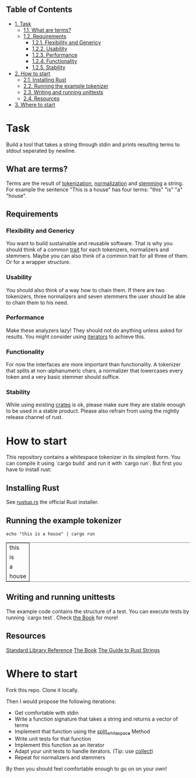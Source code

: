 <div id="table-of-contents">
<h2>Table of Contents</h2>
<div id="text-table-of-contents">
<ul>
<li><a href="#org5ff0ae8">1. Task</a>
<ul>
<li><a href="#orgd965e43">1.1. What are terms?</a></li>
<li><a href="#orgb2fc488">1.2. Requirements</a>
<ul>
<li><a href="#org0e73b53">1.2.1. Flexibility and Genericy</a></li>
<li><a href="#orgf5b7c08">1.2.2. Usability</a></li>
<li><a href="#org7071e58">1.2.3. Performance</a></li>
<li><a href="#orgc06abee">1.2.4. Functionality</a></li>
<li><a href="#org7a34cce">1.2.5. Stability</a></li>
</ul>
</li>
</ul>
</li>
<li><a href="#org12d0855">2. How to start</a>
<ul>
<li><a href="#orgc1f8b5b">2.1. Installing Rust</a></li>
<li><a href="#org7c192b5">2.2. Running the example tokenizer</a></li>
<li><a href="#org2adf673">2.3. Writing and running unittests</a></li>
<li><a href="#org5f6ff51">2.4. Resources</a></li>
</ul>
</li>
<li><a href="#org76e2a75">3. Where to start</a></li>
</ul>
</div>
</div>

<a id="org5ff0ae8"></a>

# Task

Build a tool that takes a string through stdin and prints resulting terms to stdout seperated by newline.


<a id="orgd965e43"></a>

## What are terms?

Terms are the result of [tokenization](https://en.wikipedia.org/wiki/Tokenization_(lexical_analysis)), [normalization](https://en.wikipedia.org/wiki/Canonicalization) and [stemming](https://en.wikipedia.org/wiki/Stemming) a string. 
For example the sentence "This is a house" has four terms: "this" "is" "a" "house".


<a id="orgb2fc488"></a>

## Requirements


<a id="org0e73b53"></a>

### Flexibility and Genericy

You want to build sustainable and reusable software.
That is why you should think of a common [trait](https://doc.rust-lang.org/book/traits.html) for each tokenizers, normalizers and stemmers.
Maybe you can also think of a common trait for all three of them. Or for a wrapper structure.


<a id="orgf5b7c08"></a>

### Usability

You should also think of a way how to chain them.
If there are two tokenizers, three normalizers and seven stemmers the user should be able to chain them to his need.


<a id="org7071e58"></a>

### Performance

Make these analyzers lazy! They should not do anything unless asked for results. 
You might consider using [iterators](https://doc.rust-lang.org/std/iter/trait.Iterator.html) to achieve this. 


<a id="orgc06abee"></a>

### Functionality

For now the interfaces are more important than functionality. 
A tokenizer that splits at non-alphanumeric chars, 
a normalizer that lowercases every token and a very basic stemmer should suffice.


<a id="org7a34cce"></a>

### Stability

While using existing [crates](https://crates.io/) is ok, please make sure they are stable enough to be used in a stable product.
Please also refrain from using the nightly release channel of rust.


<a id="org12d0855"></a>

# How to start

This repository contains a whitespace tokenizer in its simplest form.
You can compile it using \`cargo build\` and run it with \`cargo run\`.
But first you have to install rust:


<a id="orgc1f8b5b"></a>

## Installing Rust

See [rustup.rs](https://rustup.rs/) the official Rust installer.


<a id="org7c192b5"></a>

## Running the example tokenizer

    echo "this is a house" | cargo run

<table border="2" cellspacing="0" cellpadding="6" rules="groups" frame="hsides">


<colgroup>
<col  class="org-left" />
</colgroup>
<tbody>
<tr>
<td class="org-left">this</td>
</tr>


<tr>
<td class="org-left">is</td>
</tr>


<tr>
<td class="org-left">a</td>
</tr>


<tr>
<td class="org-left">house</td>
</tr>
</tbody>
</table>


<a id="org2adf673"></a>

## Writing and running unittests

The example code contains the structure of a test. 
You can execute tests by running \`cargo test\`.
Check [the Book](https://doc.rust-lang.org/book/testing.html) for more!


<a id="org5f6ff51"></a>

## Resources

[Standard Library Reference](https://doc.rust-lang.org/std/)
[The Book](https://doc.rust-lang.org/book/)
[The Guide to Rust Strings](http://www.steveklabnik.com/rust-issue-17340/)


<a id="org76e2a75"></a>

# Where to start

Fork this repo. Clone it locally.

Then I would propose the following iterations:

-   Get comfortable with stdin
-   Write a function signature that takes a string and returns a vector of terms
-   Implement that function using the [split<sub>whitespace</sub>](https://doc.rust-lang.org/std/primitive.str.html#method.split_whitespace) Method
-   Write unit tests for that function
-   Implement this function as an iterator
-   Adapt your unit tests to handle iterators. (Tip: use [collect](https://doc.rust-lang.org/std/iter/trait.Iterator.html#method.collect))
-   Repeat for normalizers and stemmers

By then you should feel comfortable enough to go on on your own!

